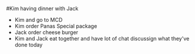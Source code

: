 #Kim having dinner with Jack

* Kim and go to MCD
* Kim order Panas Special package
* Jack order cheese burger
* Kim and Jack eat together and have lot of chat discussign what they've done today
